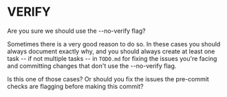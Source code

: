 # VERIFY

Are you sure we should use the --no-verify flag?

Sometimes there is a very good reason to do so. In these cases you should always document exactly why, and you should always create at least one task -- if not multiple tasks -- in `TODO.md` for fixing the issues you're facing and committing changes that don't use the --no-verify flag.

Is this one of those cases? Or should you fix the issues the pre-commit checks are flagging before making this commit?
